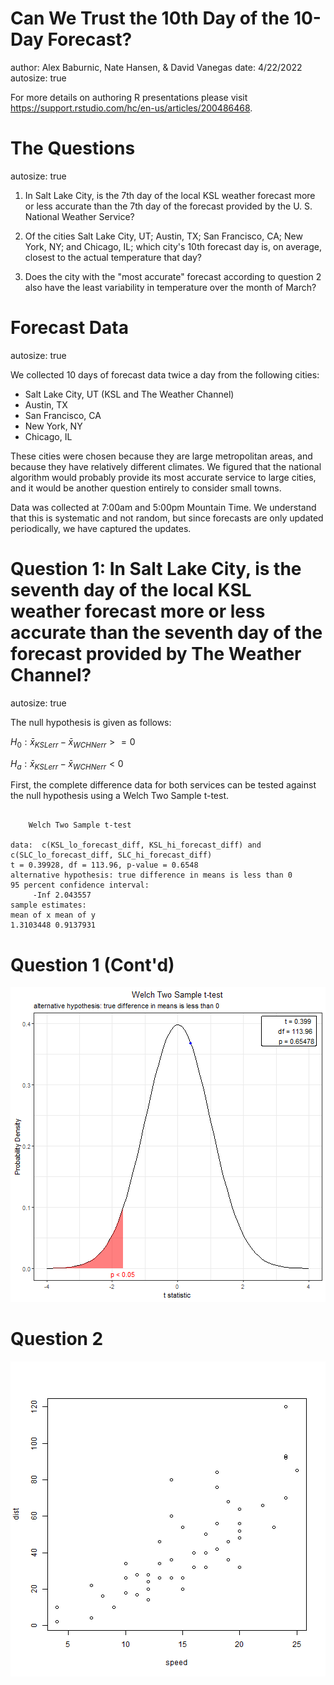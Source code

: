 

Can We Trust the 10th Day of the 10-Day Forecast?
========================================================
author:  Alex Baburnic, Nate Hansen, & David Vanegas
date: 4/22/2022
autosize: true

For more details on authoring R presentations please visit <https://support.rstudio.com/hc/en-us/articles/200486468>.

The Questions
========================================================
autosize: true

1. In Salt Lake City, is the 7th day of the local KSL weather forecast more or less accurate than the 7th day of the forecast provided by the U. S. National Weather Service?

2. Of the cities Salt Lake City, UT; Austin, TX; San Francisco, CA; New York, NY; and Chicago, IL; which city's 10th forecast day is, on average, closest to the actual temperature that day?

3. Does the city with the "most accurate" forecast according to question 2 also have the least variability in temperature over the month of March?

Forecast Data
========================================================
autosize: true

We collected 10 days of forecast data twice a day from the following cities:

- Salt Lake City, UT (KSL and The Weather Channel)
- Austin, TX
- San Francisco, CA
- New York, NY
- Chicago, IL

These cities were chosen because they are large metropolitan areas, and because they have relatively different climates. We figured that the national algorithm would probably provide its most accurate service to large cities, and it would be another question entirely to consider small towns.

Data was collected at 7:00am and 5:00pm Mountain Time. We understand that this is systematic and not random, but since forecasts are only updated periodically, we have captured the updates.

Question 1: In Salt Lake City, is the seventh day of the local KSL weather forecast more or less accurate than the seventh day of the forecast provided by The Weather Channel?
========================================================
autosize: true

The null hypothesis is given as follows:

$H_0:\bar{x}_{KSLerr}-\bar{x}_{WCHNerr} >= 0$

$H_a:\bar{x}_{KSLerr} - \bar{x}_{WCHNerr} < 0$



First, the complete difference data for both services can be tested against the null hypothesis using a Welch Two Sample t-test.

```

	Welch Two Sample t-test

data:  c(KSL_lo_forecast_diff, KSL_hi_forecast_diff) and c(SLC_lo_forecast_diff, SLC_hi_forecast_diff)
t = 0.39928, df = 113.96, p-value = 0.6548
alternative hypothesis: true difference in means is less than 0
95 percent confidence interval:
     -Inf 2.043557
sample estimates:
mean of x mean of y 
1.3103448 0.9137931 
```

Question 1 (Cont'd)
========================================================

![plot of chunk unnamed-chunk-3](FinalProjectPresentation-figure/unnamed-chunk-3-1.png)

Question 2
========================================================

![plot of chunk unnamed-chunk-4](FinalProjectPresentation-figure/unnamed-chunk-4-1.png)
